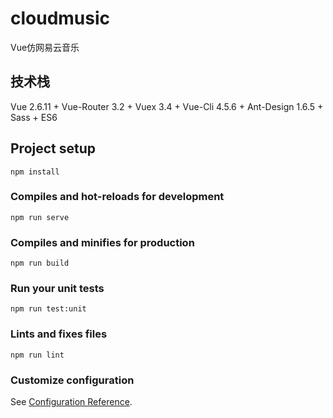 # cloudmusic
Vue仿网易云音乐

## 技术栈
Vue 2.6.11 + Vue-Router 3.2 + Vuex 3.4 + Vue-Cli 4.5.6 + Ant-Design 1.6.5 + Sass + ES6

## Project setup
```
npm install
```

### Compiles and hot-reloads for development
```
npm run serve
```

### Compiles and minifies for production
```
npm run build
```

### Run your unit tests
```
npm run test:unit
```

### Lints and fixes files
```
npm run lint
```

### Customize configuration
See [Configuration Reference](https://cli.vuejs.org/config/).
